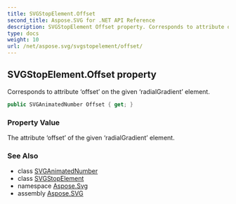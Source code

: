 ```yaml
---
title: SVGStopElement.Offset
second_title: Aspose.SVG for .NET API Reference
description: SVGStopElement Offset property. Corresponds to attribute offset on the given radialGradient element
type: docs
weight: 10
url: /net/aspose.svg/svgstopelement/offset/
---
```

## SVGStopElement.Offset property

Corresponds to attribute ‘offset’ on the given ‘radialGradient’ element.

```csharp
public SVGAnimatedNumber Offset { get; }
```

### Property Value

The attribute ‘offset’ of the given ‘radialGradient’ element.

### See Also

* class [SVGAnimatedNumber](../../../aspose.svg.datatypes/svganimatednumber/)
* class [SVGStopElement](../)
* namespace [Aspose.Svg](../../../aspose.svg/)
* assembly [Aspose.SVG](../../../)

